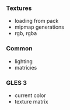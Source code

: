 ### Textures
- loading from pack
- mipmap generations
- rgb, rgba

### Common
- lighting
- matricies

### GLES 3
- current color
- texture matrix